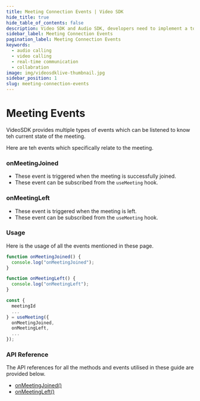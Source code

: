 ```yaml
---
title: Meeting Connection Events | Video SDK
hide_title: true
hide_table_of_contents: false
description: Video SDK and Audio SDK, developers need to implement a token server. This requires efforts on both the front-end and backend.
sidebar_label: Meeting Connection Events
pagination_label: Meeting Connection Events
keywords:
  - audio calling
  - video calling
  - real-time communication
  - collabration
image: img/videosdklive-thumbnail.jpg
sidebar_position: 1
slug: meeting-connection-events
---
```


# Meeting Events

VideoSDK provides multiple types of events which can be listened to know teh current state of the meeting.

Here are teh events which specifically relate to the meeting.

### onMeetingJoined

- These event is triggered when the meeting is successfully joined.
- These event can be subscribed from the `useMeeting` hook.

### onMeetingLeft

- These event is triggered when the meeting is left.
- These event can be subscribed from the `useMeeting` hook.

### Usage

Here is the usage of all the events mentioned in these page.

```js
function onMeetingJoined() {
  console.log("onMeetingJoined");
}

function onMeetingLeft() {
  console.log("onMeetingLeft");
}

const {
  meetingId
  ...
} = useMeeting({
  onMeetingJoined,
  onMeetingLeft,
  ...
});
```

### API Reference

The API references for all the methods and events utilised in these guide are provided below.

- [onMeetingJoined()](/react/api/sdk-reference/use-meeting/methods#onmeetingjoined)
- [onMeetingLeft()](/react/api/sdk-reference/use-meeting/events#onmeetingleft)
